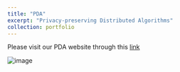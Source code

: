 ```yaml
---
title: "PDA"
excerpt: "Privacy-preserving Distributed Algorithms"
collection: portfolio
---
```


Please visit our PDA website through this [link](https://pdamethods.org/)

![image](https://user-images.githubusercontent.com/38872447/160713387-9e893a30-9e7b-4a4b-a8e6-441c25ba918d.png)


